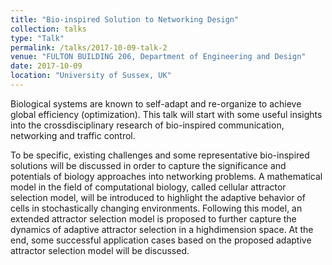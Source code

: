 ```yaml
---
title: "Bio-inspired Solution to Networking Design"
collection: talks
type: "Talk"
permalink: /talks/2017-10-09-talk-2
venue: "FULTON BUILDING 206, Department of Engineering and Design"
date: 2017-10-09
location: "University of Sussex, UK"
---
```



Biological systems are known to self-adapt and re-organize to achieve global
efficiency (optimization). This talk will start with some useful insights into the crossdisciplinary
research of bio-inspired communication, networking and traffic control. 

To be specific, existing challenges and some representative bio-inspired solutions will be discussed in order to
capture the significance and potentials of biology approaches into networking problems. A
mathematical model in the field of computational biology, called cellular attractor selection
model, will be introduced to highlight the adaptive behavior of cells in stochastically
changing environments. Following this model, an extended attractor selection model is
proposed to further capture the dynamics of adaptive attractor selection in a highdimension
space. At the end, some successful application cases based on the proposed
adaptive attractor selection model will be discussed.
